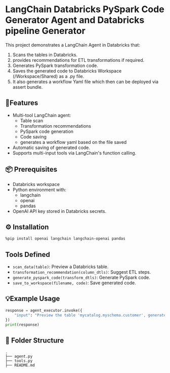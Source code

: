 # LangChain Databricks PySpark Code Generator Agent and Databricks pipeline Generator

This project demonstrates a LangChain Agent in Databricks that:

1. Scans the tables in Databricks.
2. provides recommendations for ETL transformations if required.
3. Generates PySpark transformation code.
4. Saves the generated code to Databricks Workspace (/Workspace/Shared) as a .py file.
5. It also generates a workflow Yaml file which then can be deployed via assert bundle.

## 🚀Features
- Multi-tool LangChain agent:
  - Table scan
  - Transformation recommendations
  - PySpark code generation
  - Code saving
  - generates a workflow yaml based on the file saved
- Automatic saving of generated code.
- Supports multi-input tools via LangChain's function calling.

## 📦 Prerequisites
- Databricks workspace
- Python environment with:
  - langchain
  - openai
  - pandas
- OpenAI API key stored in Databricks secrets.

## ⚙ Installation
```bash
%pip install openai langchain langchain-openai pandas
```

## Tools Defined
- `scan_data(table)`: Preview a Databricks table.
- `transformation_recommendation(column_dtls)`: Suggest ETL steps.
- `generate_pyspark_code(transform_dtls)`: Generate PySpark code.
- `save_to_workspace(filename, code)`: Save generated code.

## 💡Example Usage
```python
response = agent_executor.invoke({
    "input": "Preview the table 'mycatalog.myschema.customer', generate Spark code to clean it, and save as 'customer_clean.py'."
})
print(response)
```

## 📁 Folder Structure
```
.
├── agent.py
├── tools.py
├── README.md
```

